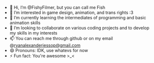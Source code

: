 - 👋 Hi, I’m @FishyFilmer, but you can call me Fish
- 👀 I’m interested in game design, animation, and trans rights :3
- 🌱 I’m currently learning the intermediates of programming and basic animation skills
- 💞️ I’m looking to collaborate on various coding projects and to develop my skills in my interests
- 📫 You can reach me through github or on my email @ryanalexanderjessop@gmail.com
- 😄 Pronouns: IDK, use whatevs for now
- ⚡ Fun fact: You're awesome >_<

<!---
FishyFilmer/FishyFilmer is a ✨ special ✨ repository because its `README.md` (this file) appears on your GitHub profile.
You can click the Preview link to take a look at your changes.
--->
